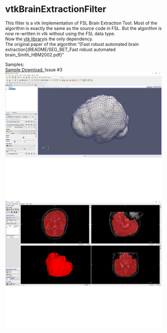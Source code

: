 # vtkBrainExtractionFilter

This filter is a vtk Implementation of FSL Brain Extraction Tool. Most of the algorithm is exactly the same as the source code in FSL. But the algorithm is now re-written in vtk without using the FSL data type.  
Now the [vtk library](https://www.vtk.org/)is the only dependency.  
The original paper of the algorithm <q>[Fast robust automated brain extraction](README/SEG_BET_Fast robust automated brain_Smith_HBM2002.pdf)</q>

Samples:  
[Sample Download. ](https://github.com/wuzhuobin/vtkBrainExtractionFilter/issues/3) Issue #3 ![mesh](README/mesh.png) ![image](README/image.png)